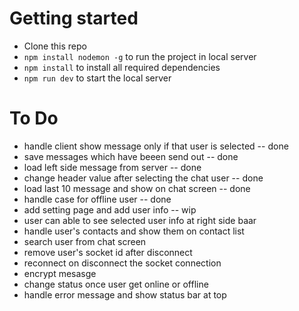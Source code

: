 # Getting started

- Clone this repo
- `npm install nodemon -g` to run the project in local server
- `npm install` to install all required dependencies
- `npm run dev` to start the local server

# To Do
- handle client show message only if that user is selected -- done
- save messages which have beeen send out -- done
- load left side message from server -- done
- change header value after selecting the chat user -- done
- load last 10 message and show on chat screen -- done
- handle case for offline user -- done
- add setting page and add user info -- wip
- user can able to see selected user info at right side baar
- handle user's contacts and show them on contact list
- search user from chat screen
- remove user's socket id after disconnect
- reconnect on disconnect the socket connection
- encrypt mesasge
- change status once user get online or offline
- handle error message and show status bar at top
